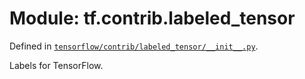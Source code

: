 <div itemscope itemtype="http://developers.google.com/ReferenceObject">
<meta itemprop="name" content="tf.contrib.labeled_tensor" />
<meta itemprop="path" content="Stable" />
</div>

# Module: tf.contrib.labeled_tensor



Defined in [`tensorflow/contrib/labeled_tensor/__init__.py`](https://www.tensorflow.org/code/tensorflow/contrib/labeled_tensor/__init__.py).

Labels for TensorFlow.


